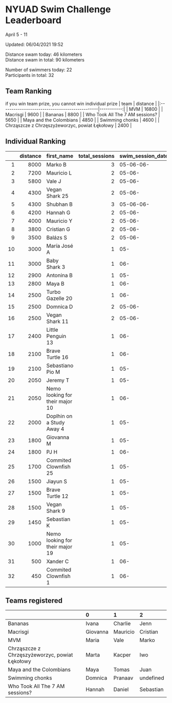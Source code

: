 # NYUAD Swim Challenge Leaderboard  
April 5 - 11  

Updated: 
06/04/2021 19:52  

Distance swam today: 46 kilometers  
Distance swam in total: 90 kilometers  

Number of swimmers today: 22  
Participants in total: 32  

## Team Ranking  
if you win team prize, you cannot win individual prize
| team                                           |   distance |
|:-----------------------------------------------|-----------:|
| MVM                                            |      16800 |
| Macrisgi                                       |       9600 |
| Bananas                                        |       8800 |
| Who Took All The 7 AM sessions?                |       5650 |
| Maya and the Colombians                        |       4850 |
| Swimming chonks                                |       4600 |
| Chrząszcze z Chrzęszyżeworzyc, powiat Łękołowy |       2400 |
## Individual Ranking  
|    |   distance | first_name                      |   total_sessions | swim_session_dates   |
|---:|-----------:|:--------------------------------|-----------------:|:---------------------|
|  1 |       8000 | Marko B                         |                3 | 05-06-06-            |
|  2 |       7200 | Mauricio L                      |                2 | 05-06-               |
|  3 |       5800 | Vale J                          |                2 | 05-06-               |
|  4 |       4300 | Vegan Shark 25                  |                2 | 05-06-               |
|  5 |       4300 | Shubhan B                       |                3 | 05-06-06-            |
|  6 |       4200 | Hannah G                        |                2 | 05-06-               |
|  7 |       4000 | Mauricio  Y                     |                2 | 05-06-               |
|  8 |       3800 | Cristian G                      |                2 | 05-06-               |
|  9 |       3500 | Balázs S                        |                2 | 05-06-               |
| 10 |       3000 | María José  A                   |                1 | 05-                  |
| 11 |       3000 | Baby Shark 3                    |                1 | 06-                  |
| 12 |       2900 | Antonina B                      |                1 | 05-                  |
| 13 |       2800 | Maya B                          |                1 | 06-                  |
| 14 |       2500 | Turbo Gazelle 20                |                1 | 06-                  |
| 15 |       2500 | Domnica  D                      |                2 | 05-06-               |
| 16 |       2500 | Vegan Shark 11                  |                2 | 05-06-               |
| 17 |       2400 | Little Penguin 13               |                1 | 06-                  |
| 18 |       2100 | Brave Turtle 16                 |                1 | 06-                  |
| 19 |       2100 | Sebastiano Pio M                |                1 | 05-                  |
| 20 |       2050 | Jeremy T                        |                1 | 05-                  |
| 21 |       2050 | Nemo looking for their major 10 |                1 | 06-                  |
| 22 |       2000 | Doplhin on a Study Away 4       |                1 | 05-                  |
| 23 |       1800 | Giovanna M                      |                1 | 05-                  |
| 24 |       1800 | PJ H                            |                1 | 06-                  |
| 25 |       1700 | Commited Clownfish 25           |                1 | 05-                  |
| 26 |       1500 | Jiayun S                        |                1 | 05-                  |
| 27 |       1500 | Brave Turtle 12                 |                1 | 05-                  |
| 28 |       1500 | Vegan Shark 9                   |                1 | 05-                  |
| 29 |       1450 | Sebastian K                     |                1 | 05-                  |
| 30 |       1000 | Nemo looking for their major 19 |                1 | 05-                  |
| 31 |        500 | Xander C                        |                1 | 06-                  |
| 32 |        450 | Commited Clownfish 1            |                1 | 06-                  |
## Teams registered  
|                                                | 0        | 1        | 2         |
|:-----------------------------------------------|:---------|:---------|:----------|
| Bananas                                        | Ivana    | Charlie  | Jenn      |
| Macrisgi                                       | Giovanna | Mauricio | Cristian  |
| MVM                                            | Maria    | Vale     | Marko     |
| Chrząszcze z Chrzęszyżeworzyc, powiat Łękołowy | Marta    | Kacper   | Iwo       |
| Maya and the Colombians                        | Maya     | Tomas    | Juan      |
| Swimming chonks                                | Domnica  | Pranaav  | undefined |
| Who Took All The 7 AM sessions?                | Hannah   | Daniel   | Sebastian |
